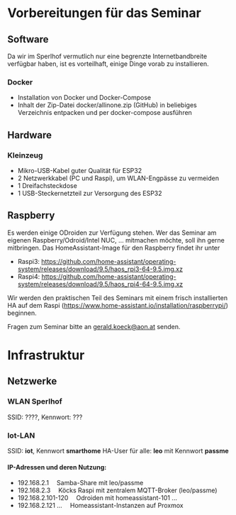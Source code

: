 # Vorbereitungen für das Seminar
## Software
Da wir im Sperlhof vermutlich nur eine begrenzte Internetbandbreite verfügbar haben, ist es vorteilhaft, einige Dinge vorab zu installieren.
### Docker
- Installation von Docker und Docker-Compose
- Inhalt der Zip-Datei docker/allinone.zip (GitHub) in beliebiges Verzeichnis entpacken und per docker-compose ausführen
## Hardware
### Kleinzeug
- Mikro-USB-Kabel guter Qualität für ESP32
- 2 Netzwerkkabel (PC und Raspi), um WLAN-Engpässe zu vermeiden
- 1 Dreifachsteckdose
- 1 USB-Steckernetzteil zur Versorgung des ESP32 
## Raspberry
Es werden einige ODroiden zur Verfügung stehen. Wer das Seminar am eigenen Raspberry/Odroid/Intel NUC, ... mitmachen möchte, soll ihn gerne mitbringen.
Das HomeAssistant-Image für den Raspberry findet ihr unter
- Raspi3: https://github.com/home-assistant/operating-system/releases/download/9.5/haos_rpi3-64-9.5.img.xz
- Raspi4: https://github.com/home-assistant/operating-system/releases/download/9.5/haos_rpi4-64-9.5.img.xz 

Wir werden den praktischen Teil des Seminars mit einem frisch installierten HA auf dem Raspi (https://www.home-assistant.io/installation/raspberrypi/) beginnen.

Fragen zum Seminar bitte an gerald.koeck@aon.at senden.

# Infrastruktur
## Netzwerke
### WLAN Sperlhof
SSID: ????, Kennwort: ???

### Iot-LAN
SSID: **iot**, Kennwort **smarthome**
HA-User für alle: **leo** mit Kennwort **passme**

#### IP-Adressen und deren Nutzung:
- 192.168.2.1 &emsp;Samba-Share mit leo/passme
- 192.168.2.3 &emsp;Köcks Raspi mit zentralem MQTT-Broker (leo/passme)
- 192.168.2.101-120 &emsp;Odroiden mit homeassistant-101 ...
- 192.168.2.121 ... &emsp;Homeassistant-Instanzen auf Proxmox





